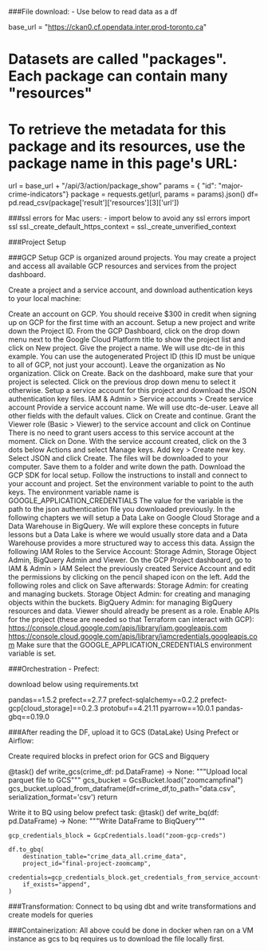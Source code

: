 ###File download: - Use below to read data as a df

base_url = "https://ckan0.cf.opendata.inter.prod-toronto.ca"
 
# Datasets are called "packages". Each package can contain many "resources"
# To retrieve the metadata for this package and its resources, use the package name in this page's URL:
url = base_url + "/api/3/action/package_show"
params = { "id": "major-crime-indicators"}
package = requests.get(url, params = params).json()
df= pd.read_csv(package['result']['resources'][3]['url'])

###ssl errors for Mac users: - import below to avoid any ssl errors
import ssl
ssl._create_default_https_context = ssl._create_unverified_context

###Project Setup

###GCP Setup
GCP is organized around projects. You may create a project and access all available GCP resources and services from the project dashboard.

Create a project and a service account, and download authentication keys to your local machine:

Create an account on GCP. You should receive $300 in credit when signing up on GCP for the first time with an account.
Setup a new project and write down the Project ID.
From the GCP Dashboard, click on the drop down menu next to the Google Cloud Platform title to show the project list and click on New project.
Give the project a name. We will use dtc-de in this example. You can use the autogenerated Project ID (this ID must be unique to all of GCP, not just your account). Leave the organization as No organization. Click on Create.
Back on the dashboard, make sure that your project is selected. Click on the previous drop down menu to select it otherwise.
Setup a service account for this project and download the JSON authentication key files.
IAM & Admin > Service accounts > Create service account
Provide a service account name. We will use dtc-de-user. Leave all other fields with the default values. Click on Create and continue.
Grant the Viewer role (Basic > Viewer) to the service account and click on Continue
There is no need to grant users access to this service account at the moment. Click on Done.
With the service account created, click on the 3 dots below Actions and select Manage keys.
Add key > Create new key. Select JSON and click Create. The files will be downloaded to your computer. Save them to a folder and write down the path.
Download the GCP SDK for local setup. Follow the instructions to install and connect to your account and project.
Set the environment variable to point to the auth keys.
The environment variable name is GOOGLE_APPLICATION_CREDENTIALS
The value for the variable is the path to the json authentication file you downloaded previously.
In the following chapters we will setup a Data Lake on Google Cloud Storage and a Data Warehouse in BigQuery. We will explore these concepts in future lessons but a Data Lake is where we would usually store data and a Data Warehouse provides a more structured way to access this data.
Assign the following IAM Roles to the Service Account: Storage Admin, Storage Object Admin, BigQuery Admin and Viewer.
On the GCP Project dashboard, go to IAM & Admin > IAM
Select the previously created Service Account and edit the permissions by clicking on the pencil shaped icon on the left.
Add the following roles and click on Save afterwards:
Storage Admin: for creating and managing buckets.
Storage Object Admin: for creating and managing objects within the buckets.
BigQuery Admin: for managing BigQuery resources and data.
Viewer should already be present as a role.
Enable APIs for the project (these are needed so that Terraform can interact with GCP):
https://console.cloud.google.com/apis/library/iam.googleapis.com
https://console.cloud.google.com/apis/library/iamcredentials.googleapis.com
Make sure that the GOOGLE_APPLICATION_CREDENTIALS environment variable is set.

###Orchestration - Prefect:

download below using requirements.txt

pandas==1.5.2
prefect==2.7.7
prefect-sqlalchemy==0.2.2
prefect-gcp[cloud_storage]==0.2.3
protobuf==4.21.11
pyarrow==10.0.1
pandas-gbq==0.19.0

###After reading the DF, upload it to GCS (DataLake) Using Prefect or Airflow:

Create required blocks in prefect orion for GCS and Bigquery 

@task()
def write_gcs(crime_df: pd.DataFrame) -> None:
    """Upload local parquet file to GCS"""
    gcs_bucket = GcsBucket.load("zoomcampfinal")
    gcs_bucket.upload_from_dataframe(df=crime_df,to_path="data.csv", serialization_format='csv')
    return
    
    
 Write it to BQ using below prefect task:
 @task()
def write_bq(df: pd.DataFrame) -> None:
    """Write DataFrame to BiqQuery"""

    gcp_credentials_block = GcpCredentials.load("zoom-gcp-creds")

    df.to_gbq(
        destination_table="crime_data_all.crime_data",
        project_id="final-project-zoomcamp",
        credentials=gcp_credentials_block.get_credentials_from_service_account(),
        if_exists="append",
    )
    
###Transformation:
Connect to bq using dbt and write transformations and create models for queries


###Containerization:
All above could be done in docker when ran on a VM instance as gcs to bq requires us to download the file locally first.


